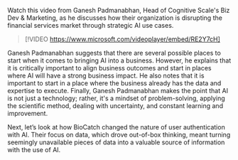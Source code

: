 Watch this video from Ganesh Padmanabhan, Head of Cognitive Scale's Biz Dev & Marketing, as he discusses how their organization is disrupting the financial services market through strategic AI use cases.

> [!VIDEO https://www.microsoft.com/videoplayer/embed/RE2Y7cH]

Ganesh Padmanabhan suggests that there are several possible places to start when it comes to bringing AI into a business. However, he explains that it is critically important to align business outcomes and start in places where AI will have a strong business impact. He also notes that it is important to start in a place where the business already has the data and expertise to execute. Finally, Ganesh Padmanabhan makes the point that AI is not just a technology;  rather, it's a mindset of problem-solving, applying the scientific method, dealing with uncertainty, and constant learning and improvement.

Next, let’s look at how BioCatch changed the nature of user authentication with AI. Their focus on data, which drove out-of-box thinking, meant turning seemingly unavailable pieces of data into a valuable source of information with the use of AI.